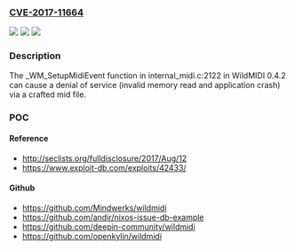 ### [CVE-2017-11664](https://cve.mitre.org/cgi-bin/cvename.cgi?name=CVE-2017-11664)
![](https://img.shields.io/static/v1?label=Product&message=n%2Fa&color=blue)
![](https://img.shields.io/static/v1?label=Version&message=n%2Fa&color=blue)
![](https://img.shields.io/static/v1?label=Vulnerability&message=n%2Fa&color=brighgreen)

### Description

The _WM_SetupMidiEvent function in internal_midi.c:2122 in WildMIDI 0.4.2 can cause a denial of service (invalid memory read and application crash) via a crafted mid file.

### POC

#### Reference
- http://seclists.org/fulldisclosure/2017/Aug/12
- https://www.exploit-db.com/exploits/42433/

#### Github
- https://github.com/Mindwerks/wildmidi
- https://github.com/andir/nixos-issue-db-example
- https://github.com/deepin-community/wildmidi
- https://github.com/openkylin/wildmidi

